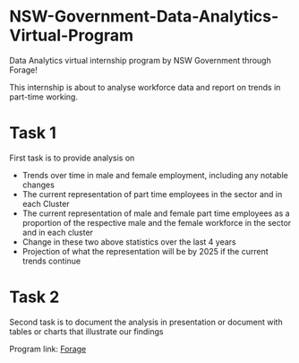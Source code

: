 # NSW-Government-Data-Analytics-Virtual-Program
Data Analytics virtual internship program by NSW Government through Forage!

This internship is about to analyse workforce data and report on trends in part-time working.

# Task 1
First task is to provide analysis on 
- Trends over time in male and female employment, including any notable changes
- The current representation of part time employees in the sector and in each Cluster
- The current representation of male and female part time employees as a proportion of the respective male and the female workforce in the sector and in each cluster
- Change in these two above statistics over the last 4 years
- Projection of what the representation will be by 2025 if the current trends continue

# Task 2
Second task is to document the analysis in presentation or document with tables or charts that illustrate our findings

Program link: [Forage](https://www.theforage.com/virtual-internships/prototype/LEvP9qwXSHsaZDBnB/NSW-Government-Virtual-Program?ref=87jnjsrQEx6guHcaq)
